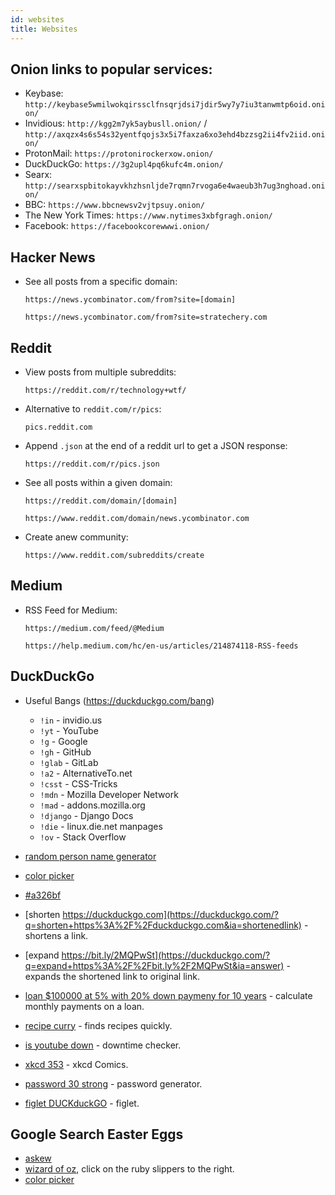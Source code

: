 ```yaml
---
id: websites
title: Websites
---
```


## Onion links to popular services:
- Keybase: `http://keybase5wmilwokqirssclfnsqrjdsi7jdir5wy7y7iu3tanwmtp6oid.onion/`
- Invidious: `http://kgg2m7yk5aybusll.onion/` / `http://axqzx4s6s54s32yentfqojs3x5i7faxza6xo3ehd4bzzsg2ii4fv2iid.onion/`
- ProtonMail: `https://protonirockerxow.onion/`
- DuckDuckGo: `https://3g2upl4pq6kufc4m.onion/`
- Searx: `http://searxspbitokayvkhzhsnljde7rqmn7rvoga6e4waeub3h7ug3nghoad.onion/`
- BBC: `https://www.bbcnewsv2vjtpsuy.onion/`
- The New York Times: `https://www.nytimes3xbfgragh.onion/`
- Facebook: `https://facebookcorewwwi.onion/`

## Hacker News
- See all posts from a specific domain:

  `https://news.ycombinator.com/from?site=[domain]`
  
  `https://news.ycombinator.com/from?site=stratechery.com`

## Reddit
- View posts from multiple subreddits:

  `https://reddit.com/r/technology+wtf/`

- Alternative to `reddit.com/r/pics`:

  `pics.reddit.com`

- Append `.json` at the end of a reddit url to get a JSON response:

  `https://reddit.com/r/pics.json`

- See all posts within a given domain:

  `https://reddit.com/domain/[domain]`
  
  `https://www.reddit.com/domain/news.ycombinator.com`

- Create anew community:
  
  `https://www.reddit.com/subreddits/create`

## Medium
- RSS Feed for Medium:

    `https://medium.com/feed/@Medium`

    `https://help.medium.com/hc/en-us/articles/214874118-RSS-feeds`

## DuckDuckGo
- Useful Bangs (https://duckduckgo.com/bang)
  - `!in` - invidio.us
  - `!yt` - YouTube
  - `!g` - Google
  - `!gh` - GitHub
  - `!glab` - GitLab
  - `!a2` - AlternativeTo.net
  - `!csst` - CSS-Tricks
  - `!mdn` - Mozilla Developer Network
  - `!mad` - addons.mozilla.org
  - `!django` - Django Docs
  - `!die` - linux.die.net manpages
  - `!ov` - Stack Overflow

- [random person name generator](https://duckduckgo.com/?q=random+person+name+generator&ia=answer)
- [color picker](https://duckduckgo.com/?q=color+picker&ia=answer)
- [#a326bf](https://duckduckgo.com/?q=%23a326bf&ia=answer)
- [shorten https://duckduckgo.com](https://duckduckgo.com/?q=shorten+https%3A%2F%2Fduckduckgo.com&ia=shortenedlink) - shortens a link.
- [expand https://bit.ly/2MQPwSt](https://duckduckgo.com/?q=expand+https%3A%2F%2Fbit.ly%2F2MQPwSt&ia=answer) - expands the shortened link to original link.
- [loan $100000 at 5% with 20% down paymeny for 10 years](https://duckduckgo.com/?q=loan+%24100000+at+5%25+with+20%25+down+paymeny+for+10+years&ia=answer) - calculate monthly payments on a loan.
- [recipe curry](https://duckduckgo.com/?q=recipe+curry) - finds recipes quickly.
- [is youtube down](https://duckduckgo.com/?q=is+youtube+down&ia=answer) - downtime checker.
- [xkcd 353](https://duckduckgo.com/?q=xkcd+353&ia=comics) - xkcd Comics.
- [password 30 strong](https://duckduckgo.com/?q=password+30+strong&ia=answer) - password generator.
- [figlet DUCKduckGO](https://duckduckgo.com/?q=figlet+DUCKduckGO&ia=answer) - figlet.

## Google Search Easter Eggs
- [askew](https://www.google.com/search?q=askew)
- [wizard of oz](https://www.google.com/search?q=wizard+of+oz), click on the ruby slippers to the right.
- [color picker](https://www.google.com/search?hl=en&q=color%20picker)
